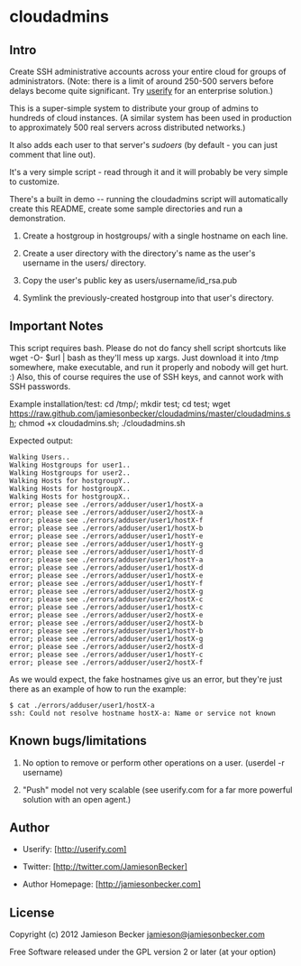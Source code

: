 cloudadmins
===========

Intro
-----

Create SSH administrative accounts across your entire cloud for groups of
administrators. (Note: there is a limit of around 250-500 servers before delays become quite significant. Try [userify](http://userify.com) for an enterprise solution.)


This is a super-simple system to distribute your group of admins to
hundreds of cloud instances. (A similar system has been used in production to
approximately 500 real servers across distributed networks.)

It also adds each user to that server's *sudoers* (by default - you can just
comment that line out).

It's a very simple script - read through it and it will probably be very simple
to customize.

There's a built in demo -- running the cloudadmins script will automatically
create this README, create some sample directories and run a demonstration.


1.  Create a hostgroup in hostgroups/ with a single hostname on each line.


2.  Create a user directory with the directory's name
    as the user's username in the users/ directory.


3.  Copy the user's public key as users/username/id_rsa.pub


4.  Symlink the previously-created hostgroup into that user's directory.


Important Notes
---------------

This script requires bash. Please do not do fancy shell script shortcuts like wget -O- $url | bash as they'll mess up xargs.
Just download it into /tmp somewhere, make executable, and run it properly and nobody will get hurt. :) Also, this of course
requires the use of SSH keys, and cannot work with SSH passwords.

Example installation/test:
    cd /tmp/; mkdir test; cd test; wget https://raw.github.com/jamiesonbecker/cloudadmins/master/cloudadmins.sh; chmod +x cloudadmins.sh; ./cloudadmins.sh

Expected output:

    Walking Users..
    Walking Hostgroups for user1..
    Walking Hostgroups for user2..
    Walking Hosts for hostgroupY..
    Walking Hosts for hostgroupX..
    Walking Hosts for hostgroupX..
    error; please see ./errors/adduser/user1/hostX-a
    error; please see ./errors/adduser/user2/hostX-a
    error; please see ./errors/adduser/user1/hostX-f
    error; please see ./errors/adduser/user1/hostX-b
    error; please see ./errors/adduser/user1/hostY-e
    error; please see ./errors/adduser/user1/hostY-g
    error; please see ./errors/adduser/user1/hostY-d
    error; please see ./errors/adduser/user1/hostY-a
    error; please see ./errors/adduser/user1/hostX-d
    error; please see ./errors/adduser/user1/hostX-e
    error; please see ./errors/adduser/user1/hostY-f
    error; please see ./errors/adduser/user2/hostX-g
    error; please see ./errors/adduser/user2/hostX-c
    error; please see ./errors/adduser/user1/hostX-c
    error; please see ./errors/adduser/user2/hostX-e
    error; please see ./errors/adduser/user2/hostX-b
    error; please see ./errors/adduser/user1/hostY-b
    error; please see ./errors/adduser/user1/hostX-g
    error; please see ./errors/adduser/user2/hostX-d
    error; please see ./errors/adduser/user1/hostY-c
    error; please see ./errors/adduser/user2/hostX-f

As we would expect, the fake hostnames give us an error, but they're just there as an example of how to run the example:

    $ cat ./errors/adduser/user1/hostX-a
    ssh: Could not resolve hostname hostX-a: Name or service not known





Known bugs/limitations
----------------------


1.  No option to remove or perform other operations on a user. (userdel -r username)

2.  "Push" model not very scalable (see userify.com for a far more powerful solution with an open agent.)



Author
------

*   Userify: [http://userify.com]

*   Twitter: [http://twitter.com/JamiesonBecker]

*   Author Homepage: [http://jamiesonbecker.com]


License
-------

Copyright (c) 2012 Jamieson Becker <jamieson@jamiesonbecker.com>

Free Software released under the GPL version 2 or later (at your option)

